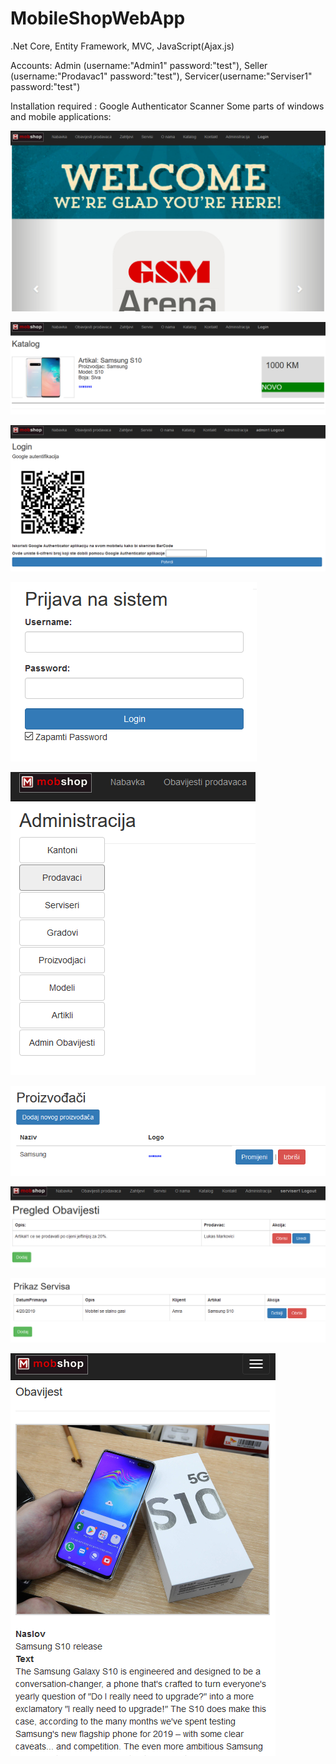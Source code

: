 # MobileShopWebApp
  

.Net Core, Entity Framework, MVC, JavaScript(Ajax.js)

Accounts: Admin (username:"Admin1" password:"test"), Seller (username:"Prodavac1" password:"test"), Servicer(username:"Serviser1" password:"test")

Installation required : Google Authenticator Scanner
Some parts of windows and mobile applications:


![](webAppSlike/webApp1.PNG)

![](webAppSlike/webApp2.PNG)

![](webAppSlike/webApp3.PNG)

![](webAppSlike/webApp4.PNG)

![](webAppSlike/webApp5.PNG)

![](webAppSlike/webApp6.PNG)

![](webAppSlike/webApp7.PNG)

![](webAppSlike/webApp8.PNG)

![](webAppSlike/webApp9.PNG)
